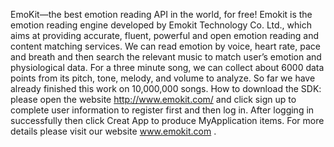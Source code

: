 EmoKit—the best emotion reading API in the world, for free! Emokit is the emotion reading engine developed by Emokit Technology Co. Ltd., which aims at providing accurate, fluent, powerful and open emotion reading and content matching services. We can read emotion by voice, heart rate, pace and breath and then search the relevant music to match user’s emotion and physiological data. For a three minute song, we can collect about 6000 data points from its pitch, tone, melody, and volume to analyze. So far we have already finished this work on 10,000,000 songs.
How to download the SDK: please open the website http://www.emokit.com/ and click sign up to complete user information to register first and then log in. After logging in successfully then click Creat App to produce MyApplication items.
For more details please visit our website www.emokit.com .

